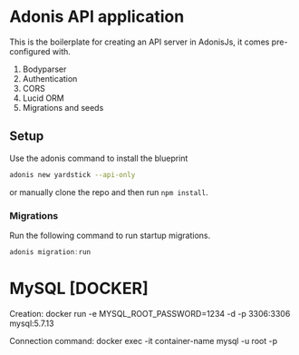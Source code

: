 # Adonis API application

This is the boilerplate for creating an API server in AdonisJs, it comes pre-configured with.

1. Bodyparser
2. Authentication
3. CORS
4. Lucid ORM
5. Migrations and seeds

## Setup

Use the adonis command to install the blueprint

```bash
adonis new yardstick --api-only
```

or manually clone the repo and then run `npm install`.


### Migrations

Run the following command to run startup migrations.

```js
adonis migration:run
```

# MySQL [DOCKER]
Creation: 
    docker run -e MYSQL_ROOT_PASSWORD=1234 -d -p 3306:3306 mysql:5.7.13
    
Connection command: 
    docker exec -it container-name mysql -u root -p

